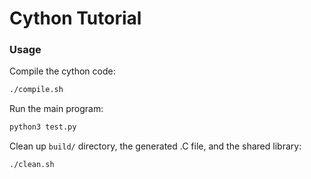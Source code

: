 # Cython Tutorial
### Usage
Compile the cython code:
```bash
./compile.sh
```
Run the main program:
```bash
python3 test.py
```
Clean up `build/` directory, the generated .C file, and the shared library:
```bash
./clean.sh
```